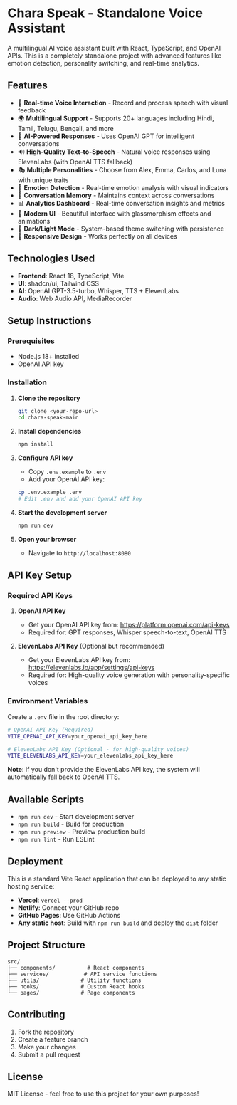 # Chara Speak - Standalone Voice Assistant

A multilingual AI voice assistant built with React, TypeScript, and OpenAI APIs. This is a completely standalone project with advanced features like emotion detection, personality switching, and real-time analytics.

## Features

- 🎤 **Real-time Voice Interaction** - Record and process speech with visual feedback
- 🌍 **Multilingual Support** - Supports 20+ languages including Hindi, Tamil, Telugu, Bengali, and more
- 🤖 **AI-Powered Responses** - Uses OpenAI GPT for intelligent conversations
- 🔊 **High-Quality Text-to-Speech** - Natural voice responses using ElevenLabs (with OpenAI TTS fallback)
- 🎭 **Multiple Personalities** - Choose from Alex, Emma, Carlos, and Luna with unique traits
- 🧠 **Emotion Detection** - Real-time emotion analysis with visual indicators
- 💾 **Conversation Memory** - Maintains context across conversations
- 📊 **Analytics Dashboard** - Real-time conversation insights and metrics
- 🎨 **Modern UI** - Beautiful interface with glassmorphism effects and animations
- 🌙 **Dark/Light Mode** - System-based theme switching with persistence
- 📱 **Responsive Design** - Works perfectly on all devices

## Technologies Used

- **Frontend**: React 18, TypeScript, Vite
- **UI**: shadcn/ui, Tailwind CSS
- **AI**: OpenAI GPT-3.5-turbo, Whisper, TTS + ElevenLabs
- **Audio**: Web Audio API, MediaRecorder

## Setup Instructions

### Prerequisites

- Node.js 18+ installed
- OpenAI API key

### Installation

1. **Clone the repository**
   ```bash
   git clone <your-repo-url>
   cd chara-speak-main
   ```

2. **Install dependencies**
   ```bash
   npm install
   ```

3. **Configure API key**
   - Copy `.env.example` to `.env`
   - Add your OpenAI API key:
   ```bash
   cp .env.example .env
   # Edit .env and add your OpenAI API key
   ```

4. **Start the development server**
   ```bash
   npm run dev
   ```

5. **Open your browser**
   - Navigate to `http://localhost:8080`

## API Key Setup

### Required API Keys

1. **OpenAI API Key**
   - Get your OpenAI API key from: https://platform.openai.com/api-keys
   - Required for: GPT responses, Whisper speech-to-text, OpenAI TTS

2. **ElevenLabs API Key** (Optional but recommended)
   - Get your ElevenLabs API key from: https://elevenlabs.io/app/settings/api-keys
   - Required for: High-quality voice generation with personality-specific voices

### Environment Variables

Create a `.env` file in the root directory:

```bash
# OpenAI API Key (Required)
VITE_OPENAI_API_KEY=your_openai_api_key_here

# ElevenLabs API Key (Optional - for high-quality voices)
VITE_ELEVENLABS_API_KEY=your_elevenlabs_api_key_here
```

**Note**: If you don't provide the ElevenLabs API key, the system will automatically fall back to OpenAI TTS.

## Available Scripts

- `npm run dev` - Start development server
- `npm run build` - Build for production
- `npm run preview` - Preview production build
- `npm run lint` - Run ESLint

## Deployment

This is a standard Vite React application that can be deployed to any static hosting service:

- **Vercel**: `vercel --prod`
- **Netlify**: Connect your GitHub repo
- **GitHub Pages**: Use GitHub Actions
- **Any static host**: Build with `npm run build` and deploy the `dist` folder

## Project Structure

```
src/
├── components/          # React components
├── services/           # API service functions
├── utils/             # Utility functions
├── hooks/             # Custom React hooks
└── pages/             # Page components
```

## Contributing

1. Fork the repository
2. Create a feature branch
3. Make your changes
4. Submit a pull request

## License

MIT License - feel free to use this project for your own purposes!
